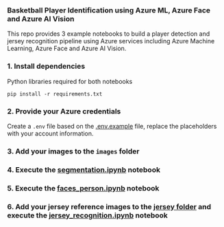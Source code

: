 ### Basketball Player Identification using Azure ML, Azure Face and Azure AI Vision

This repo provides 3 example notebooks to build a player detection and jersey recognition pipeline using Azure services including Azure Machine Learning, Azure Face and Azure AI Vision.


### 1. Install dependencies

Python libraries required for both notebooks

```pip install -r requirements.txt```

### 2. Provide your Azure credentials
Create a `.env` file based on the [.env.example](./.env.example) file, replace the placeholders with your account information.

### 3. Add your images to the `images` folder
### 4. Execute the [segmentation.ipynb](./segmentation.ipynb) notebook
### 5. Execute the [faces_person.ipynb](./faces_person.ipynb) notebook
### 6. Add your jersey reference images to the [jersey folder](./images/jerseys) and execute the [jersey_recognition.ipynb](./jersey_recognition.ipynb) notebook

